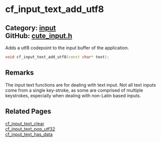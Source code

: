 [//]: # (This file is automatically generated by Cute Framework's docs parser.)
[//]: # (Do not edit this file by hand!)
[//]: # (See: https://github.com/RandyGaul/cute_framework/blob/master/samples/docs_parser.cpp)
[](../header.md ':include')

# cf_input_text_add_utf8

Category: [input](/api_reference?id=input)  
GitHub: [cute_input.h](https://github.com/RandyGaul/cute_framework/blob/master/include/cute_input.h)  
---

Adds a utf8 codepoint to the input buffer of the application.

```cpp
void cf_input_text_add_utf8(const char* text);
```

## Remarks

The input text functions are for dealing with text input. Not all text inputs come from a single key-stroke, as some are comprised of
multiple keystrokes, especially when dealing with non-Latin based inputs.

## Related Pages

[cf_input_text_clear](/input/cf_input_text_clear.md)  
[cf_input_text_pop_utf32](/input/cf_input_text_pop_utf32.md)  
[cf_input_text_has_data](/input/cf_input_text_has_data.md)  

